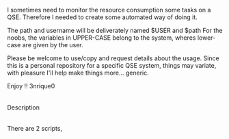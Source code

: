 I sometimes need to monitor the resource consumption some tasks on a QSE.
Therefore I needed to create some automated way of doing it.


The path and username will be deliverately named $USER and $path
For the noobs, the variables in UPPER-CASE belong to the system, wheres lower-case are given by the user.

 Please be welcome to use/copy and request details about the usage. Since this is a personal repository for a specific QSE system, things may variate, with pleasure I'll help make things more... generic.

 Enjoy !!
 3nrique0


######
Description
######

There are 2 scripts, 

